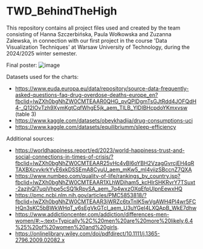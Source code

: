 # TWD_BehindTheHigh
This repository contains all project files used and created by the team consisting of Hanna Szczerbińska, Paula Wołkowska and Zuzanna Zalewska, in connection with our first project in the course 'Data Visualization Techniques' at Warsaw University of Technology, during the 2024/2025 winter semester. 

Final poster: 
![image](https://github.com/user-attachments/assets/644073a6-f9b1-420e-8a99-250b7a67a441)

Datasets used for the charts: 
- https://www.euda.europa.eu/data/repository/source-data-frequently-asked-questions-faq-drug-overdose-deaths-europe_en?fbclid=IwZXh0bgNhZW0CMTEAAR0QHG_pvQPlDgmTsGJtRdd4JOFQdH4-_Q12IOvTzh9XymKgtCqfWhgE5jk_aem_TILB_YlDIBHcpdoYKmxvsw (table 3)
- https://www.kaggle.com/datasets/obeykhadija/drug-consumptions-uci
- https://www.kaggle.com/datasets/equilibriumm/sleep-efficiency

Additional sources: 
- https://worldhappiness.report/ed/2023/world-happiness-trust-and-social-connections-in-times-of-crisis/?fbclid=IwZXh0bgNhZW0CMTEAAR25vHc4vBI6oYBH2VzagGvrcjEH4qRTAXBXcvvkrkYvE6xkDSSEmA8CyuU_aem_mKw5_ml4viizSBccnZ7QXA
- https://www.numbeo.com/quality-of-life/rankings_by_country.jsp?fbclid=IwZXh0bgNhZW0CMTEAAR1XLhWDiham5_kcHIrSHKRvrY7TSuxt-2azjhQl7uqjVhpe5cSQ1kRpvSA_aem_7q4wxzOXqEfpUIpnEewxHQ
- https://pmc.ncbi.nlm.nih.gov/articles/PMC5853818/?fbclid=IwZXh0bgNhZW0CMTEAAR3jWRZc6txTnIK5wVgAWH4Pl4wr5FCHQn3sKC5bBWkWHqT_v6sEgVkGTcI_aem_U3uYGeI4LXQApB_WkE7dhw
- https://www.addictioncenter.com/addiction/differences-men-women/#:~:text=Typically%2C%20men%20are%20more%20likely,6.4%25%20of%20women%20and%20girls.
- https://onlinelibrary.wiley.com/doi/pdfdirect/10.1111/j.1365-2796.2009.02082.x
